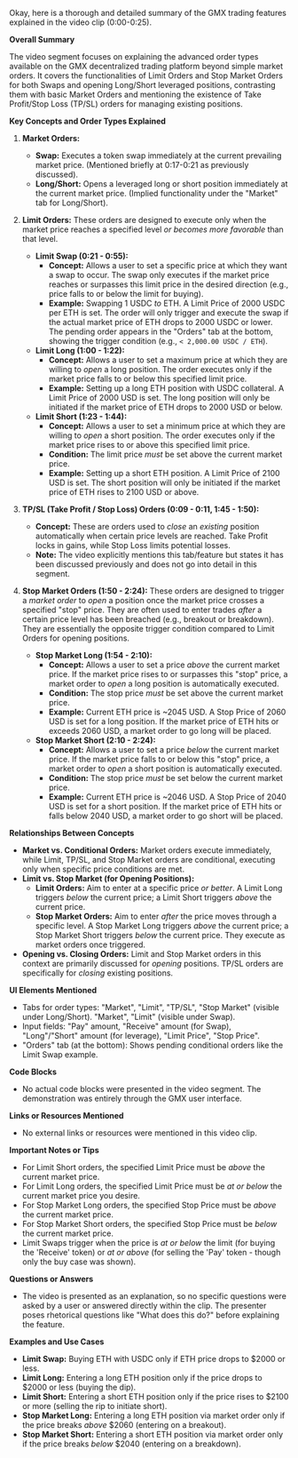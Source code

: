 Okay, here is a thorough and detailed summary of the GMX trading features explained in the video clip (0:00-0:25).

**Overall Summary**

The video segment focuses on explaining the advanced order types available on the GMX decentralized trading platform beyond simple market orders. It covers the functionalities of Limit Orders and Stop Market Orders for both Swaps and opening Long/Short leveraged positions, contrasting them with basic Market Orders and mentioning the existence of Take Profit/Stop Loss (TP/SL) orders for managing existing positions.

**Key Concepts and Order Types Explained**

1.  **Market Orders:**
    *   **Swap:** Executes a token swap immediately at the current prevailing market price. (Mentioned briefly at 0:17-0:21 as previously discussed).
    *   **Long/Short:** Opens a leveraged long or short position immediately at the current market price. (Implied functionality under the "Market" tab for Long/Short).

2.  **Limit Orders:** These orders are designed to execute only when the market price reaches a specified level *or becomes more favorable* than that level.
    *   **Limit Swap (0:21 - 0:55):**
        *   **Concept:** Allows a user to set a specific price at which they want a swap to occur. The swap only executes if the market price reaches or surpasses this limit price in the desired direction (e.g., price falls to or below the limit for buying).
        *   **Example:** Swapping 1 USDC *to* ETH. A Limit Price of 2000 USDC per ETH is set. The order will only trigger and execute the swap if the actual market price of ETH drops to 2000 USDC or lower. The pending order appears in the "Orders" tab at the bottom, showing the trigger condition (e.g., `< 2,000.00 USDC / ETH`).
    *   **Limit Long (1:00 - 1:22):**
        *   **Concept:** Allows a user to set a maximum price at which they are willing to *open* a long position. The order executes only if the market price falls to or below this specified limit price.
        *   **Example:** Setting up a long ETH position with USDC collateral. A Limit Price of 2000 USD is set. The long position will only be initiated if the market price of ETH drops to 2000 USD or below.
    *   **Limit Short (1:23 - 1:44):**
        *   **Concept:** Allows a user to set a minimum price at which they are willing to *open* a short position. The order executes only if the market price rises to or above this specified limit price.
        *   **Condition:** The limit price *must* be set above the current market price.
        *   **Example:** Setting up a short ETH position. A Limit Price of 2100 USD is set. The short position will only be initiated if the market price of ETH rises to 2100 USD or above.

3.  **TP/SL (Take Profit / Stop Loss) Orders (0:09 - 0:11, 1:45 - 1:50):**
    *   **Concept:** These are orders used to *close* an *existing* position automatically when certain price levels are reached. Take Profit locks in gains, while Stop Loss limits potential losses.
    *   **Note:** The video explicitly mentions this tab/feature but states it has been discussed previously and does not go into detail in this segment.

4.  **Stop Market Orders (1:50 - 2:24):** These orders are designed to trigger a *market order* to *open* a position once the market price crosses a specified "stop" price. They are often used to enter trades *after* a certain price level has been breached (e.g., breakout or breakdown). They are essentially the opposite trigger condition compared to Limit Orders for opening positions.
    *   **Stop Market Long (1:54 - 2:10):**
        *   **Concept:** Allows a user to set a price *above* the current market price. If the market price rises to or surpasses this "stop" price, a market order to *open* a long position is automatically executed.
        *   **Condition:** The stop price *must* be set above the current market price.
        *   **Example:** Current ETH price is ~2045 USD. A Stop Price of 2060 USD is set for a long position. If the market price of ETH hits or exceeds 2060 USD, a market order to go long will be placed.
    *   **Stop Market Short (2:10 - 2:24):**
        *   **Concept:** Allows a user to set a price *below* the current market price. If the market price falls to or below this "stop" price, a market order to *open* a short position is automatically executed.
        *   **Condition:** The stop price *must* be set below the current market price.
        *   **Example:** Current ETH price is ~2046 USD. A Stop Price of 2040 USD is set for a short position. If the market price of ETH hits or falls below 2040 USD, a market order to go short will be placed.

**Relationships Between Concepts**

*   **Market vs. Conditional Orders:** Market orders execute immediately, while Limit, TP/SL, and Stop Market orders are conditional, executing only when specific price conditions are met.
*   **Limit vs. Stop Market (for Opening Positions):**
    *   **Limit Orders:** Aim to enter at a specific price *or better*. A Limit Long triggers *below* the current price; a Limit Short triggers *above* the current price.
    *   **Stop Market Orders:** Aim to enter *after* the price moves through a specific level. A Stop Market Long triggers *above* the current price; a Stop Market Short triggers *below* the current price. They execute as market orders once triggered.
*   **Opening vs. Closing Orders:** Limit and Stop Market orders in this context are primarily discussed for *opening* positions. TP/SL orders are specifically for *closing* existing positions.

**UI Elements Mentioned**

*   Tabs for order types: "Market", "Limit", "TP/SL", "Stop Market" (visible under Long/Short). "Market", "Limit" (visible under Swap).
*   Input fields: "Pay" amount, "Receive" amount (for Swap), "Long"/"Short" amount (for leverage), "Limit Price", "Stop Price".
*   "Orders" tab (at the bottom): Shows pending conditional orders like the Limit Swap example.

**Code Blocks**

*   No actual code blocks were presented in the video segment. The demonstration was entirely through the GMX user interface.

**Links or Resources Mentioned**

*   No external links or resources were mentioned in this video clip.

**Important Notes or Tips**

*   For Limit Short orders, the specified Limit Price must be *above* the current market price.
*   For Limit Long orders, the specified Limit Price must be *at or below* the current market price you desire.
*   For Stop Market Long orders, the specified Stop Price must be *above* the current market price.
*   For Stop Market Short orders, the specified Stop Price must be *below* the current market price.
*   Limit Swaps trigger when the price is *at or below* the limit (for buying the 'Receive' token) or *at or above* (for selling the 'Pay' token - though only the buy case was shown).

**Questions or Answers**

*   The video is presented as an explanation, so no specific questions were asked by a user or answered directly within the clip. The presenter poses rhetorical questions like "What does this do?" before explaining the feature.

**Examples and Use Cases**

*   **Limit Swap:** Buying ETH with USDC only if ETH price drops to $2000 or less.
*   **Limit Long:** Entering a long ETH position only if the price drops to $2000 or less (buying the dip).
*   **Limit Short:** Entering a short ETH position only if the price rises to $2100 or more (selling the rip to initiate short).
*   **Stop Market Long:** Entering a long ETH position via market order only if the price breaks *above* $2060 (entering on a breakout).
*   **Stop Market Short:** Entering a short ETH position via market order only if the price breaks *below* $2040 (entering on a breakdown).